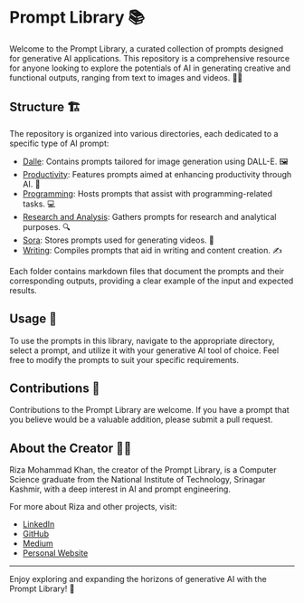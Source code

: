 # Prompt Library 📚

Welcome to the Prompt Library, a curated collection of prompts designed for generative AI applications. This repository is a comprehensive resource for anyone looking to explore the potentials of AI in generating creative and functional outputs, ranging from text to images and videos. 🤖✨

## Structure 🏗️

The repository is organized into various directories, each dedicated to a specific type of AI prompt:

- [Dalle](/DallE): Contains prompts tailored for image generation using DALL-E. 🖼️
- [Productivity](/Productivity): Features prompts aimed at enhancing productivity through AI. 🚀
- [Programming](/Programming): Hosts prompts that assist with programming-related tasks. 💻
- [Research and Analysis](/Research_and_Analysis): Gathers prompts for research and analytical purposes. 🔍
- [Sora](/Sora): Stores prompts used for generating videos. 🎥
- [Writing](/Writing): Compiles prompts that aid in writing and content creation. ✍️

Each folder contains markdown files that document the prompts and their corresponding outputs, providing a clear example of the input and expected results.

## Usage 🔧

To use the prompts in this library, navigate to the appropriate directory, select a prompt, and utilize it with your generative AI tool of choice. Feel free to modify the prompts to suit your specific requirements.

## Contributions 🤝

Contributions to the Prompt Library are welcome. If you have a prompt that you believe would be a valuable addition, please submit a pull request.

## About the Creator 👨‍💻

Riza Mohammad Khan, the creator of the Prompt Library, is a Computer Science graduate from the National Institute of Technology, Srinagar Kashmir, with a deep interest in AI and prompt engineering.

For more about Riza and other projects, visit:

- [LinkedIn](https://www.linkedin.com/in/rizamkhan)
- [GitHub](https://github.com/RIZAmohammadkhan)
- [Medium](https://medium.com/@rizamohammad)
- [Personal Website](https://rizamohammad.me)

---

Enjoy exploring and expanding the horizons of generative AI with the Prompt Library! 🌟
